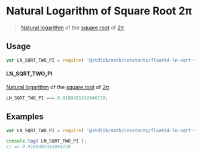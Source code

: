 # Natural Logarithm of Square Root 2π

> [Natural logarithm][ln] of the [square root][sqrt] of [2π][pi].

<section class="usage">

## Usage

``` javascript
var LN_SQRT_TWO_PI = require( '@stdlib/math/constants/float64-ln-sqrt-two-pi' );
```

#### LN_SQRT_TWO_PI

[Natural logarithm][ln] of the [square root][sqrt] of [2π][pi].

``` javascript
LN_SQRT_TWO_PI === 0.9189385332046728;
```

</section>

<!-- /.usage -->


<section class="examples">

## Examples

<!-- TODO: better example -->

``` javascript
var LN_SQRT_TWO_PI = require( '@stdlib/math/constants/float64-ln-sqrt-two-pi' );

console.log( LN_SQRT_TWO_PI );
// => 0.9189385332046728
```

</section>

<!-- /.examples -->


<section class="links">

<!-- FIXME: links -->

[pi]: https://github.com/const-io/pi
[ln]: https://github.com/math-io/ln
[sqrt]: https://github.com/math-io/sqrt

</section>

<!-- /.links -->
